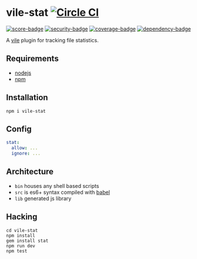 # vile-stat [![Circle CI](https://circleci.com/gh/forthright/vile-stat.svg?style=svg&circle-token=4f88501f4048011c21e7c0fd561f82c5651cfd9b)](https://circleci.com/gh/forthright/vile-stat)

[![score-badge](https://vile.io/brentlintner/vile-stat/badges/score?token=uFywUmzZfbg6UboLzn6R)](https://vile.io/brentlintner/vile-stat) [![security-badge](https://vile.io/brentlintner/vile-stat/badges/security?token=uFywUmzZfbg6UboLzn6R)](https://vile.io/brentlintner/vile-stat) [![coverage-badge](https://vile.io/brentlintner/vile-stat/badges/coverage?token=uFywUmzZfbg6UboLzn6R)](https://vile.io/brentlintner/vile-stat) [![dependency-badge](https://vile.io/brentlintner/vile-stat/badges/dependency?token=uFywUmzZfbg6UboLzn6R)](https://vile.io/brentlintner/vile-stat)

A [vile](http://github.com/brentlintner/vile) plugin for tracking file statistics.

## Requirements

- [nodejs](http://nodejs.org)
- [npm](http://npmjs.org)

## Installation

    npm i vile-stat

## Config

```yml
stat:
  allow: ...
  ignore: ...
```

## Architecture

- `bin` houses any shell based scripts
- `src` is es6+ syntax compiled with [babel](https://babeljs.io)
- `lib` generated js library

## Hacking

    cd vile-stat
    npm install
    gem install stat
    npm run dev
    npm test
